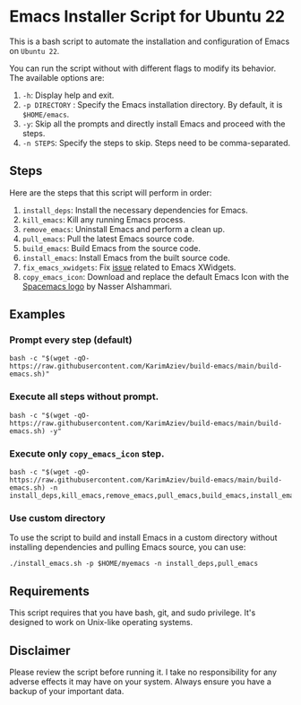 # Emacs Installer Script for Ubuntu 22

This is a bash script to automate the installation and configuration of Emacs on `Ubuntu 22`.

You can run the script without with different flags to modify its behavior. The available options are:

1. `-h`: Display help and exit.
2. `-p DIRECTORY` : Specify the Emacs installation directory. By default, it is `$HOME/emacs`.
3. `-y`: Skip all the prompts and directly install Emacs and proceed with the steps.
4. `-n STEPS`: Specify the steps to skip. Steps need to be comma-separated.

## Steps

Here are the steps that this script will perform in order:

1. `install_deps`: Install the necessary dependencies for Emacs.
2. `kill_emacs`: Kill any running Emacs process.
3. `remove_emacs`: Uninstall Emacs and perform a clean up.
4. `pull_emacs`: Pull the latest Emacs source code.
5. `build_emacs`: Build Emacs from the source code.
6. `install_emacs`: Install Emacs from the built source code.
7. `fix_emacs_xwidgets`: Fix [issue](https://git.savannah.gnu.org/cgit/emacs.git/tree/etc/PROBLEMS?h=master#n181 'Emacs crashes with SIGTRAP when trying to start a WebKit xwidget') related to Emacs XWidgets.
8. `copy_emacs_icon`: Download and replace the default Emacs Icon with the [Spacemacs logo](https://github.com/nashamri/spacemacs-logo) by Nasser Alshammari.

## Examples

### Prompt every step (default)

```shell
bash -c "$(wget -qO- https://raw.githubusercontent.com/KarimAziev/build-emacs/main/build-emacs.sh)"
```

### Execute all steps without prompt.

```shell
bash -c "$(wget -qO- https://raw.githubusercontent.com/KarimAziev/build-emacs/main/build-emacs.sh) -y"
```

### Execute only `copy_emacs_icon` step.

```shell
bash -c "$(wget -qO- https://raw.githubusercontent.com/KarimAziev/build-emacs/main/build-emacs.sh) -n install_deps,kill_emacs,remove_emacs,pull_emacs,build_emacs,install_emacs,fix_emacs_xwidgets"
```

### Use custom directory

To use the script to build and install Emacs in a custom directory without installing dependencies and pulling Emacs source, you can use:

```shell
./install_emacs.sh -p $HOME/myemacs -n install_deps,pull_emacs
```

## Requirements

This script requires that you have bash, git, and sudo privilege. It's designed to work on Unix-like operating systems.

## Disclaimer

Please review the script before running it. I take no responsibility for any adverse effects it may have on your system. Always ensure you have a backup of your important data.

